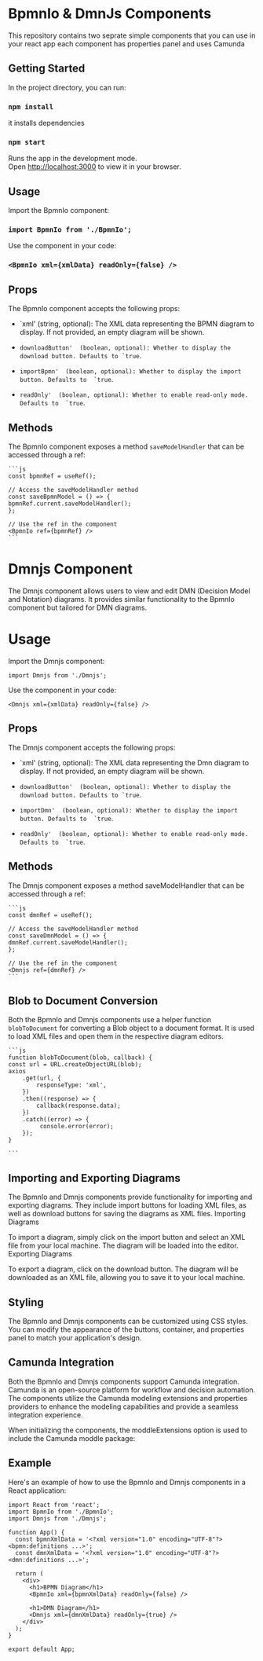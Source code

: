 # BpmnIo & DmnJs Components

This repository contains two seprate simple components that you can use in your react app
each component has properties panel and uses Camunda

## Getting Started

In the project directory, you can run:

### `npm install`

it installs dependencies

### `npm start`

Runs the app in the development mode.\
Open [http://localhost:3000](http://localhost:3000) to view it in your browser.



## Usage

Import the BpmnIo component:

### `import BpmnIo from './BpmnIo';`

Use the component in your code:

### `<BpmnIo xml={xmlData} readOnly={false} />`

## Props

The BpmnIo component accepts the following props:

- `xml' (string, optional): The XML data representing the BPMN diagram to display. If not provided, an empty diagram will be shown.

- `` downloadButton'  (boolean, optional): Whether to display the download button. Defaults to `true ``.

- `` importBpmn'  (boolean, optional): Whether to display the import button. Defaults to  `true ``.

- `` readOnly'  (boolean, optional): Whether to enable read-only mode. Defaults to  `true ``.

## Methods

The BpmnIo component exposes a method `saveModelHandler` that can be accessed through a ref:

    ```js
    const bpmnRef = useRef();

    // Access the saveModelHandler method
    const saveBpmnModel = () => {
    bpmnRef.current.saveModelHandler();
    };

    // Use the ref in the component
    <BpmnIo ref={bpmnRef} />
    ```

# Dmnjs Component

The Dmnjs component allows users to view and edit DMN (Decision Model and Notation) diagrams. It provides similar functionality to the BpmnIo component but tailored for DMN diagrams.

# Usage

Import the Dmnjs component:

`import Dmnjs from './Dmnjs';`

Use the component in your code:

`<Dmnjs xml={xmlData} readOnly={false} />`

## Props

The Dmnjs component accepts the following props:

- `xml' (string, optional): The XML data representing the Dmn diagram to display. If not provided, an empty diagram will be shown.

- `` downloadButton'  (boolean, optional): Whether to display the download button. Defaults to `true ``.

- `` importDmn'  (boolean, optional): Whether to display the import button. Defaults to  `true ``.

- `` readOnly'  (boolean, optional): Whether to enable read-only mode. Defaults to  `true ``.

## Methods

The Dmnjs component exposes a method saveModelHandler that can be accessed through a ref:

    ```js
    const dmnRef = useRef();

    // Access the saveModelHandler method
    const saveDmnModel = () => {
    dmnRef.current.saveModelHandler();
    };

    // Use the ref in the component
    <Dmnjs ref={dmnRef} />
    ```

## Blob to Document Conversion

Both the BpmnIo and Dmnjs components use a helper function `blobToDocument` for converting a Blob object to a document format. It is used to load XML files and open them in the respective diagram editors.

    ```js
    function blobToDocument(blob, callback) {
    const url = URL.createObjectURL(blob);
    axios
        .get(url, {
            responseType: 'xml',
        })
        .then((response) => {
            callback(response.data);
        })
        .catch((error) => {
             console.error(error);
        });
    }

    ```

## Importing and Exporting Diagrams

The BpmnIo and Dmnjs components provide functionality for importing and exporting diagrams. They include import buttons for loading XML files, as well as download buttons for saving the diagrams as XML files.
Importing Diagrams

To import a diagram, simply click on the import button and select an XML file from your local machine. The diagram will be loaded into the editor.
Exporting Diagrams

To export a diagram, click on the download button. The diagram will be downloaded as an XML file, allowing you to save it to your local machine.

## Styling

The BpmnIo and Dmnjs components can be customized using CSS styles. You can modify the appearance of the buttons, container, and properties panel to match your application's design.

## Camunda Integration

Both the BpmnIo and Dmnjs components support Camunda integration. Camunda is an open-source platform for workflow and decision automation. The components utilize the Camunda modeling extensions and properties providers to enhance the modeling capabilities and provide a seamless integration experience.

When initializing the components, the moddleExtensions option is used to include the Camunda moddle package:



## Example

Here's an example of how to use the BpmnIo and Dmnjs components in a React application:

```JS
import React from 'react';
import BpmnIo from './BpmnIo';
import Dmnjs from './Dmnjs';

function App() {
  const bpmnXmlData = '<?xml version="1.0" encoding="UTF-8"?><bpmn:definitions ...>';
  const dmnXmlData = '<?xml version="1.0" encoding="UTF-8"?><dmn:definitions ...>';

  return (
    <div>
      <h1>BPMN Diagram</h1>
      <BpmnIo xml={bpmnXmlData} readOnly={false} />

      <h1>DMN Diagram</h1>
      <Dmnjs xml={dmnXmlData} readOnly={true} />
    </div>
  );
}

export default App;
```